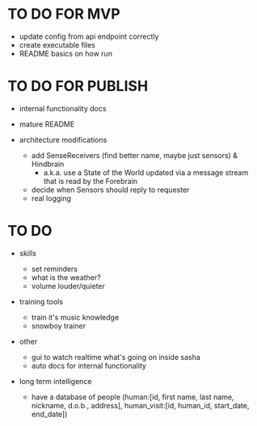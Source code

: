 # TO DO FOR MVP

- update config from api endpoint correctly
- create executable files
- README basics on how run

# TO DO FOR PUBLISH

- internal functionality docs
- mature README

- architecture modifications
    - add SenseReceivers (find better name, maybe just sensors) & Hindbrain
        - a.k.a. use a State of the World updated via a message stream that is read by the Forebrain
    - decide when Sensors should reply to requester
    - real logging

# TO DO

- skills
    - set reminders
    - what is the weather?
    - volume louder/quieter

- training tools
    - train it's music knowledge
    - snowboy trainer

- other
    - gui to watch realtime what's going on inside sasha
    - auto docs for internal functionality


- long term intelligence
    - have a database of people (human:[id, first name, last name, nickname, d.o.b., address], human_visit:[id, human_id, start_date, end_date])
